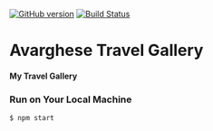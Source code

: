 [![GitHub version](https://badge.fury.io/gh/varararun%2Ftravel.svg)](https://badge.fury.io/gh/varararun%2Ftravel)
[![Build Status](https://travis-ci.org/varararun/travel.svg?branch=master)](https://travis-ci.org/varararun/travel) 

# Avarghese Travel Gallery

#### My Travel Gallery

### Run on Your Local Machine
```bash
$ npm start
```  